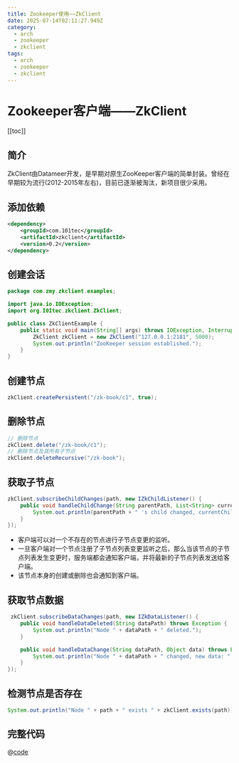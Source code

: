 ```yaml
---
title: Zookeeper使用——ZkClient
date: 2025-07-14T02:11:27.949Z
category:
  - arch
  - zookeeper
  - zkclient
tags:
  - arch
  - zookeeper
  - zkclient
---
```


# Zookeeper客户端——ZkClient
[[toc]]

## 简介
ZkClient由Datameer开发，是早期对原生ZooKeeper客户端的简单封装。曾经在早期较为流行(2012-2015年左右)，目前已逐渐被淘汰，新项目很少采用。

## 添加依赖
```xml
<dependency>
    <groupId>com.101tec</groupId>
    <artifactId>zkclient</artifactId>
    <version>0.2</version>
</dependency>
```

## 创建会话
```java
package com.zmy.zkclient.examples;

import java.io.IOException;
import org.I0Itec.zkclient.ZkClient;

public class ZkClientExample {
    public static void main(String[] args) throws IOException, InterruptedException {
        ZkClient zkClient = new ZkClient("127.0.0.1:2181", 5000);
        System.out.println("ZooKeeper session established.");
    }
}
```

## 创建节点
```java
zkClient.createPersistent("/zk-book/c1", true);
```
## 删除节点
```java
// 删除节点
zkClient.delete("/zk-book/c1");
// 删除节点及其所有子节点
zkClient.deleteRecursive("/zk-book");
```
## 获取子节点
```java
zkClient.subscribeChildChanges(path, new IZkChildListener() {
    public void handleChildChange(String parentPath, List<String> currentChilds) throws Exception {
        System.out.println(parentPath + " 's child changed, currentChilds:" + currentChilds);
    }
});
```
- 客户端可以对一个不存在的节点进行子节点变更的监听。
- 一旦客户端对一个节点注册了子节点列表变更监听之后，那么当该节点的子节点列表发生变更时，服务端都会通知客户端，并将最新的子节点列表发送给客户端。
- 该节点本身的创建或删除也会通知到客户端。

## 获取节点数据
```java
 zkClient.subscribeDataChanges(path, new IZkDataListener() {
    public void handleDataDeleted(String dataPath) throws Exception {
        System.out.println("Node " + dataPath + " deleted.");
    }

    public void handleDataChange(String dataPath, Object data) throws Exception {
        System.out.println("Node " + dataPath + " changed, new data: " + data);
    }
});

```
## 检测节点是否存在
```java
System.out.println("Node " + path + " exists " + zkClient.exists(path));
```

## 完整代码
@[code](../../code/zookeeper/ZkClientExample.java)